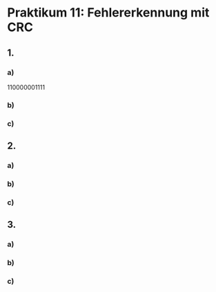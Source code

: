 # Praktikum 11: Fehlererkennung mit CRC

## 1.

### a)

110000001111

### b)

### c)

## 2.

### a)

### b)

### c)

## 3.

### a)

### b)

### c)
